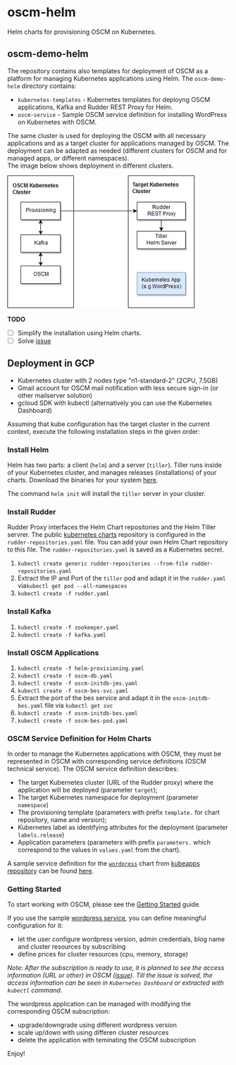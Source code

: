 # oscm-helm
Helm charts for provisioning OSCM on Kubernetes.

## oscm-demo-helm
The repository contains also templates for deployment of OSCM as a platform for managing Kubernetes applications using Helm. 
The `oscm-demo-helm` directory contains:
- `kubernetes-templates` - Kubernetes templates for deployng OSCM applications, Kafka and Rudder REST Proxy for Helm.
- `oscm-service` - Sample OSCM service definition for installing WordPress on Kubernetes with OSCM.

The same cluster is used for deploying the OSCM with all necessary applications and as a target cluster for applications managed by OSCM. The deployment can be adapted as needed (different clusters for OSCM and for managed apps, or different namespaces).  
The image below shows deployment in different clusters.

![OSCM Helm Provisioning](oscm-demo-helm/img/Demo.jpg)

**TODO**
- [ ] Simplify the installation using Helm charts.
- [ ] Solve [issue](https://github.com/servicecatalog/provisioning-service/issues/8)

## Deployment in GCP

- Kubernetes cluster with 2 nodes type "n1-standard-2" (2CPU, 7.5GB)
- Gmail account for OSCM mail notification with less secure sign-in (or other mailserver solution)
- gcloud SDK with kubectl (alternatively you can use the Kubernetes Dashboard)

Assuming that kube configuration has the target cluster in the current context, execute the following installation steps in the given order:

### Install Helm

Helm has two parts: a client (`helm`) and a server (`tiller`). Tiller runs inside of your Kubernetes cluster, and manages releases (installations) of your charts. Download the binaries for your system [here](https://github.com/kubernetes/helm/releases). 

The command `helm init` will install the `tiller` server in your cluster.

### Install Rudder

Rudder Proxy interfaces the Helm Chart repositories and the Helm Tiller servrer. The public  [kubernetes charts](https://github.com/kubernetes/charts) repository is configured in the `rudder-repositories.yaml` file. You can add your own Helm Chart repository to this file. The `rudder-repositories.yaml` is saved as a Kubernetes secret.

1. `kubectl create generic rudder-repositories --from-file rudder-repositories.yaml`
2. Extract the IP and Port of the `tiller` pod and adapt it in the `rudder.yaml` via`kubectl get pod --all-namespaces`
3. `kubectl create -f rudder.yaml`

### Install Kafka

1. `kubectl create -f zookeeper.yaml`
2. `kubectl create -f kafka.yaml`

### Install OSCM Applications


1. `kubectl create -f helm-provisioning.yaml`
2. `kubectl create -f oscm-db.yaml`
3. `kubectl create -f oscm-initdb-jms.yaml`
4. `kubectl create -f oscm-bes-svc.yaml`
5. Extract the port of the bes service and adapt it in the `oscm-initdb-bes.yaml` file via `kubectl get svc`
6. `kubectl create -f oscm-initdb-bes.yaml`
7. `kubectl create -f oscm-bes-pod.yaml`

### OSCM Service Definition for Helm Charts

In order to manage the Kubernetes applications with OSCM, they must be represented in OSCM with corresponding service definitions (OSCM technical service). The OSCM service definition describes:  
- The target Kubernetes cluster (URL of the Rudder proxy) where the application will be deployed (parameter `target`);
- The target Kubernetes namespace for deployment (parameter `namespace`)
- The provisioning template (parameters with prefix `template.` for chart repository, name and version);
- Kubernetes label as identifying attributes for the deployment (parameter `labels.release`)
- Application parameters (parameters with prefix `parameters.` which correspond to the values in `values.yaml` from the chart).

A sample service definition for the [`wordpress`](https://github.com/kubernetes/charts/tree/master/stable/wordpress) chart from [kubeapps repository](https://github.com/kubernetes/charts) can be found [here](https://github.com/servicecatalog/oscm-helm/blob/master/oscm-demo-helm/oscm-service/TechnicalServicesHelmWordPress.xml).


### Getting Started

To start working with OSCM, please see the [Getting Started](https://github.com/servicecatalog/development/wiki/Getting-Started) guide.

If you use the sample [wordpress service](https://github.com/servicecatalog/oscm-helm/blob/master/oscm-demo-helm/oscm-service/TechnicalServicesHelmWordPress.xml), you can define meaningful configuration for it:

- let the user configure wordpress version, admin credentials, blog name and cluster resources by subscribing
- define prices for cluster resources (cpu, memory, storage)

*Note: After the subscription is ready to use, it is planned to see the access information (URL or other) in OSCM ([issue](https://github.com/servicecatalog/provisioning-service/issues/8)). Till the issue is solved, the access information can be seen in `Kubernetes Dashboard` or extracted with `kubectl` command*.

The wordpress application can be managed with modifying the corresponding OSCM subscription:
- upgrade/downgrade using different wordpress version
- scale up/down with using differen cluster resources
- delete the application with teminating the OSCM subscription


Enjoy!














